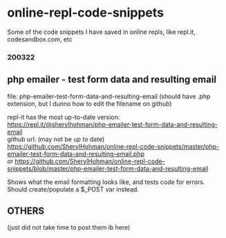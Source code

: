 # online-repl-code-snippets
Some of the code snippets I have saved in online repls, like repl.it, codesandbox.com, etc


### 200322
## php emailer - test form data and resulting email  
file: php-emailer-test-form-data-and-resulting-email
(should have .php extension, but I dunno how to edit the filename on github)

repl-it has the most up-to-date version:  
https://repl.it/@sherylhohman/php-emailer-test-form-data-and-resulting-email  
github url: (may not be up to date) 
https://github.com/SherylHohman/online-repl-code-snippets/master/php-emailer-test-form-data-and-resulting-email.php  
or 
https://github.com/SherylHohman/online-repl-code-snippets/blob/master/php-emailer-test-form-data-and-resulting-email


Shows what the email formatting looks like, and tests code for errors.  
Should create/populate a $_POST var instead.  

## OTHERS  
(just did not take time to post them ib here)  

